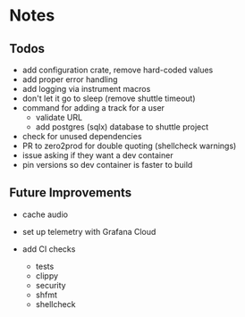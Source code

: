 # Notes

## Todos

- add configuration crate, remove hard-coded values
- add proper error handling
- add logging via instrument macros
- don't let it go to sleep (remove shuttle timeout)
- command for adding a track for a user
  - validate URL
  - add postgres (sqlx) database to shuttle project
- check for unused dependencies
- PR to zero2prod for double quoting (shellcheck warnings)
- issue asking if they want a dev container
- pin versions so dev container is faster to build

## Future Improvements

- cache audio
- set up telemetry with Grafana Cloud

- add CI checks
  - tests
  - clippy
  - security
  - shfmt
  - shellcheck
